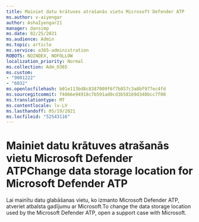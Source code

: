 ```yaml
---
title: Mainiet datu krātuves atrašanās vietu Microsoft Defender ATP
ms.author: v-aiyengar
author: AshaIyengar21
manager: dansimp
ms.date: 02/25/2021
ms.audience: Admin
ms.topic: article
ms.service: o365-administration
ROBOTS: NOINDEX, NOFOLLOW
localization_priority: Normal
ms.collection: Adm_O365
ms.custom:
- "9001222"
- "6032"
ms.openlocfilehash: b01e113bd8c8387009f6f7b857c3a8bf977ec4fd
ms.sourcegitcommit: f4866e94918c7b591ad0cd3b58169d340bcc7f00
ms.translationtype: MT
ms.contentlocale: lv-LV
ms.lasthandoff: 05/19/2021
ms.locfileid: "52543116"
---
```

# <a name="change-data-storage-location-for-microsoft-defender-atp"></a><span data-ttu-id="d5b3b-102">Mainiet datu krātuves atrašanās vietu Microsoft Defender ATP</span><span class="sxs-lookup"><span data-stu-id="d5b3b-102">Change data storage location for Microsoft Defender ATP</span></span>

<span data-ttu-id="d5b3b-103">Lai mainītu datu glabāšanas vietu, ko izmanto Microsoft Defender ATP, atveriet atbalsta gadījumu ar Microsoft.</span><span class="sxs-lookup"><span data-stu-id="d5b3b-103">To change the data storage location used by the Microsoft Defender ATP, open a support case with Microsoft.</span></span>
